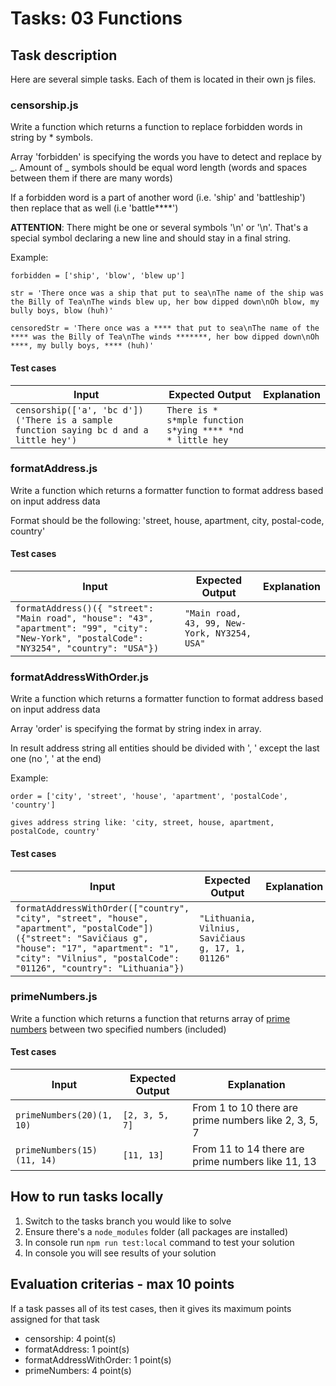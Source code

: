 # Tasks: 03 Functions

## Task description

Here are several simple tasks. Each of them is located in their own js files.

### censorship.js

Write a function which returns a function to replace forbidden words in string by \* symbols.

Array 'forbidden' is specifying the words you have to detect and replace by _. Amount of _ symbols should be equal word length (words and spaces between them if there are many words)

If a forbidden word is a part of another word (i.e. 'ship' and 'battleship') then replace that as well (i.e 'battle\*\*\*\*')

**ATTENTION**: There might be one or several symbols '\n' or '\\n'. That's a special symbol declaring a new line and should stay in a final string.

Example:

`forbidden = ['ship', 'blow', 'blew up']`

`str = 'There once was a ship that put to sea\nThe name of the ship was the Billy of Tea\nThe winds blew up, her bow dipped down\nOh blow, my bully boys, blow (huh)'`

`censoredStr = 'There once was a **** that put to sea\nThe name of the **** was the Billy of Tea\nThe winds *******, her bow dipped down\nOh ****, my bully boys, **** (huh)'`

#### Test cases

| Input                                                                                  | Expected Output                                           | Explanation |
| -------------------------------------------------------------------------------------- | --------------------------------------------------------- | ----------- |
| `censorship(['a', 'bc d'])('There is a sample function saying bc d and a little hey')` | `There is * s*mple function s*ying **** *nd * little hey` |

### formatAddress.js

Write a function which returns a formatter function to format address based on input address data

Format should be the following: 'street, house, apartment, city, postal-code, country'

#### Test cases

| Input                                                                                                                                       | Expected Output                              | Explanation |
| ------------------------------------------------------------------------------------------------------------------------------------------- | -------------------------------------------- | ----------- |
| `formatAddress()({ "street": "Main road", "house": "43", "apartment": "99", "city": "New-York", "postalCode": "NY3254", "country": "USA"})` | `"Main road, 43, 99, New-York, NY3254, USA"` |             |

### formatAddressWithOrder.js

Write a function which returns a formatter function to format address based on input address data

Array 'order' is specifying the format by string index in array.

In result address string all entities should be divided with ', ' except the last one (no ', ' at the end)

Example:

`order = ['city', 'street', 'house', 'apartment', 'postalCode', 'country']`

`gives address string like: 'city, street, house, apartment, postalCode, country'`

#### Test cases

| Input                                                                                                                                                                                                                     | Expected Output                                   | Explanation |
| ------------------------------------------------------------------------------------------------------------------------------------------------------------------------------------------------------------------------- | ------------------------------------------------- | ----------- |
| `formatAddressWithOrder(["country", "city", "street", "house", "apartment", "postalCode"])({"street": "Savičiaus g", "house": "17", "apartment": "1", "city": "Vilnius", "postalCode": "01126", "country": "Lithuania"})` | `"Lithuania, Vilnius, Savičiaus g, 17, 1, 01126"` |             |

### primeNumbers.js

Write a function which returns a function that returns array of [prime numbers](https://en.wikipedia.org/wiki/Prime_number) between two specified numbers (included)

#### Test cases

| Input                      | Expected Output | Explanation                                          |
| -------------------------- | --------------- | ---------------------------------------------------- |
| `primeNumbers(20)(1, 10)`  | `[2, 3, 5, 7]`  | From 1 to 10 there are prime numbers like 2, 3, 5, 7 |
| `primeNumbers(15)(11, 14)` | `[11, 13]`      | From 11 to 14 there are prime numbers like 11, 13    |

## How to run tasks locally

1. Switch to the tasks branch you would like to solve
2. Ensure there's a `node_modules` folder (all packages are installed)
3. In console run `npm run test:local` command to test your solution
4. In console you will see results of your solution

## Evaluation criterias - max 10 points

If a task passes all of its test cases, then it gives its maximum points assigned for that task

- censorship: 4 point(s)
- formatAddress: 1 point(s)
- formatAddressWithOrder: 1 point(s)
- primeNumbers: 4 point(s)
